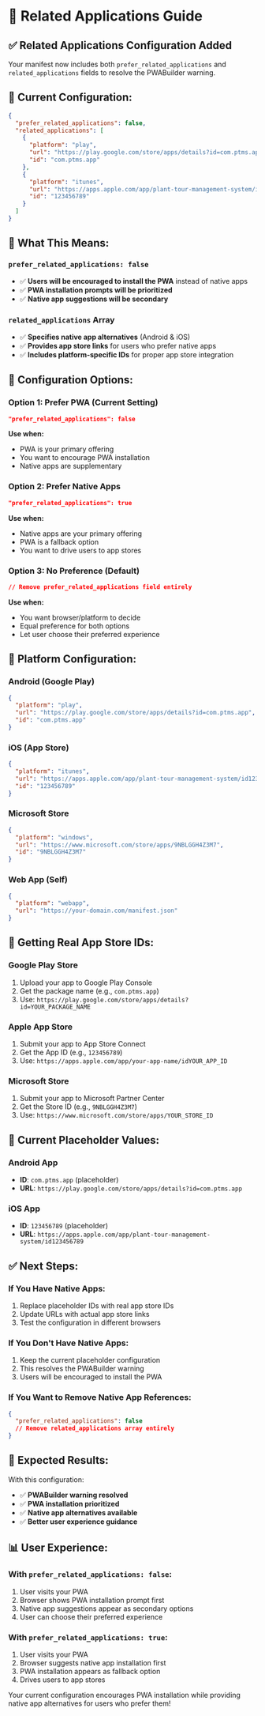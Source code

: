 # 📱 Related Applications Guide

## ✅ **Related Applications Configuration Added**

Your manifest now includes both `prefer_related_applications` and `related_applications` fields to resolve the PWABuilder warning.

## 🎯 **Current Configuration:**

```json
{
  "prefer_related_applications": false,
  "related_applications": [
    {
      "platform": "play",
      "url": "https://play.google.com/store/apps/details?id=com.ptms.app",
      "id": "com.ptms.app"
    },
    {
      "platform": "itunes",
      "url": "https://apps.apple.com/app/plant-tour-management-system/id123456789",
      "id": "123456789"
    }
  ]
}
```

## 📖 **What This Means:**

### **`prefer_related_applications: false`**
- ✅ **Users will be encouraged to install the PWA** instead of native apps
- ✅ **PWA installation prompts will be prioritized**
- ✅ **Native app suggestions will be secondary**

### **`related_applications` Array**
- ✅ **Specifies native app alternatives** (Android & iOS)
- ✅ **Provides app store links** for users who prefer native apps
- ✅ **Includes platform-specific IDs** for proper app store integration

## 🔧 **Configuration Options:**

### **Option 1: Prefer PWA (Current Setting)**
```json
"prefer_related_applications": false
```
**Use when:**
- PWA is your primary offering
- You want to encourage PWA installation
- Native apps are supplementary

### **Option 2: Prefer Native Apps**
```json
"prefer_related_applications": true
```
**Use when:**
- Native apps are your primary offering
- PWA is a fallback option
- You want to drive users to app stores

### **Option 3: No Preference (Default)**
```json
// Remove prefer_related_applications field entirely
```
**Use when:**
- You want browser/platform to decide
- Equal preference for both options
- Let user choose their preferred experience

## 📱 **Platform Configuration:**

### **Android (Google Play)**
```json
{
  "platform": "play",
  "url": "https://play.google.com/store/apps/details?id=com.ptms.app",
  "id": "com.ptms.app"
}
```

### **iOS (App Store)**
```json
{
  "platform": "itunes",
  "url": "https://apps.apple.com/app/plant-tour-management-system/id123456789",
  "id": "123456789"
}
```

### **Microsoft Store**
```json
{
  "platform": "windows",
  "url": "https://www.microsoft.com/store/apps/9NBLGGH4Z3M7",
  "id": "9NBLGGH4Z3M7"
}
```

### **Web App (Self)**
```json
{
  "platform": "webapp",
  "url": "https://your-domain.com/manifest.json"
}
```

## 🎯 **Getting Real App Store IDs:**

### **Google Play Store**
1. Upload your app to Google Play Console
2. Get the package name (e.g., `com.ptms.app`)
3. Use: `https://play.google.com/store/apps/details?id=YOUR_PACKAGE_NAME`

### **Apple App Store**
1. Submit your app to App Store Connect
2. Get the App ID (e.g., `123456789`)
3. Use: `https://apps.apple.com/app/your-app-name/idYOUR_APP_ID`

### **Microsoft Store**
1. Submit your app to Microsoft Partner Center
2. Get the Store ID (e.g., `9NBLGGH4Z3M7`)
3. Use: `https://www.microsoft.com/store/apps/YOUR_STORE_ID`

## 🔄 **Current Placeholder Values:**

### **Android App**
- **ID**: `com.ptms.app` (placeholder)
- **URL**: `https://play.google.com/store/apps/details?id=com.ptms.app`

### **iOS App**
- **ID**: `123456789` (placeholder)
- **URL**: `https://apps.apple.com/app/plant-tour-management-system/id123456789`

## ✅ **Next Steps:**

### **If You Have Native Apps:**
1. Replace placeholder IDs with real app store IDs
2. Update URLs with actual app store links
3. Test the configuration in different browsers

### **If You Don't Have Native Apps:**
1. Keep the current placeholder configuration
2. This resolves the PWABuilder warning
3. Users will be encouraged to install the PWA

### **If You Want to Remove Native App References:**
```json
{
  "prefer_related_applications": false
  // Remove related_applications array entirely
}
```

## 🎉 **Expected Results:**

With this configuration:
- ✅ **PWABuilder warning resolved**
- ✅ **PWA installation prioritized**
- ✅ **Native app alternatives available**
- ✅ **Better user experience guidance**

## 📊 **User Experience:**

### **With `prefer_related_applications: false`:**
1. User visits your PWA
2. Browser shows PWA installation prompt first
3. Native app suggestions appear as secondary options
4. User can choose their preferred experience

### **With `prefer_related_applications: true`:**
1. User visits your PWA
2. Browser suggests native app installation first
3. PWA installation appears as fallback option
4. Drives users to app stores

Your current configuration encourages PWA installation while providing native app alternatives for users who prefer them!